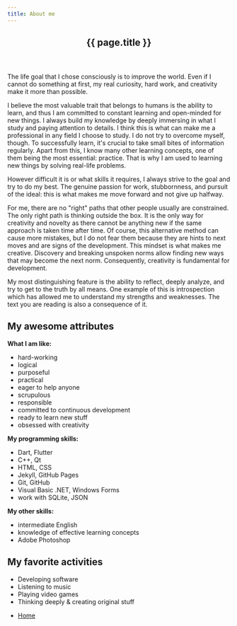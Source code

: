 ```yaml
---
title: About me
---
```

<section markdown="1">

<header class="major">
    <h2>{{ page.title }}</h2>
</header>

The life goal that I chose consciously is to improve the world. Even if I cannot do something at first, my real curiosity, hard work, and creativity make it more than possible. 

I believe the most valuable trait that belongs to humans is the ability to learn, and thus I am committed to constant learning and open-minded for new things. I always build my knowledge by deeply immersing in what I study and paying attention to details. I think this is what can make me a professional in any field I choose to study. I do not try to overcome myself, though. To successfully learn, it's crucial to take small bites of information regularly. Apart from this, I know many other learning concepts, one of them being the most essential: practice. That is why I am used to learning new things by solving real-life problems.

However difficult it is or what skills it requires, I always strive to the goal and try to do my best. The genuine passion for work, stubbornness, and pursuit of the ideal: this is what makes me move forward and not give up halfway.

For me, there are no "right" paths that other people usually are constrained. The only right path is thinking outside the box. It is the only way for creativity and novelty as there cannot be anything new if the same approach is taken time after time. Of course, this alternative method can cause more mistakes, but I do not fear them because they are hints to next moves and are signs of the development. This mindset is what makes me creative. Discovery and breaking unspoken norms allow finding new ways that may become the next norm. Consequently, creativity is fundamental for development.

My most distinguishing feature is the ability to reflect, deeply analyze, and try to get to the truth by all means. One example of this is introspection which has allowed me to understand my strengths and weaknesses. The text you are reading is also a consequence of it.

</section>

<section markdown="1">

## My awesome attributes

**What I am like:** 
- hard-working
- logical
- purposeful
- practical
- eager to help anyone 
- scrupulous 
- responsible 
- committed to continuous development
- ready to learn new stuff 
- obsessed with creativity

**My programming skills:**
- Dart, Flutter
- C++, Qt
- HTML, CSS
- Jekyll, GitHub Pages
- Git, GitHub
- Visual Basic .NET, Windows Forms
- work with SQLite, JSON

**My other skills:**
- intermediate English 
- knowledge of effective learning concepts
- Adobe Photoshop

## My favorite activities
- Developing software 
- Listening to music 
- Playing video games 
- Thinking deeply & creating original stuff 

</section>

<section>
	<ul class="actions">
		<li><a href="/" class="button">Home</a></li>
	</ul>
</section>
